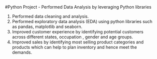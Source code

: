 #Python Project - Performed Data Analysis by leveraging Python libraries

1) Performed data cleaning and analysis.
2) Performed exploratory data analysis (EDA) using python libraries such as pandas, matplotlib and seaborn.
3) Improved customer experience by identifying potential customers across different states, occupation , gender and age groups.
4) Improved sales by identifying most selling product categories and products which can help to plan inventory and hence meet the demands.
